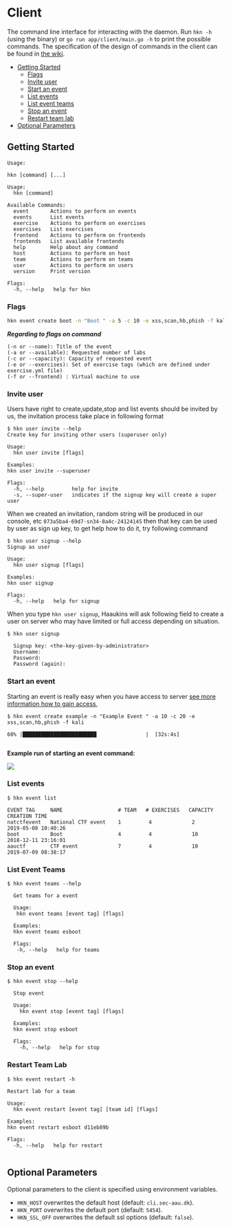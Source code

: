# Client 
The command line interface for interacting with the daemon. 
Run `hkn -h` (using the binary) or `go run app/client/main.go -h` to print the possible commands.
The specification of the design of commands in the client can be found in [the wiki](https://github.com/aau-network-security/haaukins/wiki/CLI-specification).

* [Getting Started](#getting-started)
  * [Flags](#flags)
  * [Invite user](#invite-user)
  * [Start an event](#start-an-event)
  * [List events](#list-events)
  * [List event teams](#list-event-teams)
  * [Stop an event]($stop-an-event)
  * [Restart team lab](#restart-team-lab)
* [Optional Parameters](#optional-parameters)

## __Getting Started__

```
Usage:

hkn [command] [...]

Usage:
  hkn [command]

Available Commands:
  event       Actions to perform on events
  events      List events
  exercise    Actions to perform on exercises
  exercises   List exercises
  frontend    Actions to perform on frontends
  frontends   List available frontends
  help        Help about any command
  host        Actions to perform on host
  team        Actions to perform on teams
  user        Actions to perform on users
  version     Print version

Flags:
  -h, --help   help for hkn

```
### __Flags__

```bash
hkn event create boot -n "Boot " -a 5 -c 10 -e xss,scan,hb,phish -f kali
```
**_Regarding to flags on command_**

```
(-n or --name): Title of the event
(-a or --available): Requested number of labs
(-c or --capacity): Capacity of requested event
(-e or --exercises): Set of exercise tags (which are defined under exercise.yml file)
(-f or --frontend) : Virtual machine to use
```
### __Invite user__

Users have right to create,update,stop and list events should be invited by us, the invitation process take place in following format

```console 
$ hkn user invite --help
Create key for inviting other users (superuser only)

Usage:
  hkn user invite [flags]

Examples:
hkn user invite --superuser

Flags:
  -h, --help         help for invite
  -s, --super-user   indicates if the signup key will create a super user

```
When we created an invitation, random string will be produced in our console, etc `073a5ba4-69d7-sn34-8a4c-24124145` then that key can be used by user as sign up key, to get help how to do it, try following command 

```console 
$ hkn user signup --help
Signup as user

Usage:
  hkn user signup [flags]

Examples:
hkn user signup

Flags:
  -h, --help   help for signup

```
When you type `hkn user signup`, Haaukins will ask following field to create a user on server who may have limited or full access depending on situation. 
```console 
$ hkn user signup 

  Signup key: <the-key-given-by-administrator>
  Username: 
  Password:
  Password (again):

```


### __Start an event__

Starting an event is really easy when you have access to server [see more information how to gain access](#how-to-gain-grant),

```console
$ hkn event create example -n "Example Event " -a 10 -c 20 -e xss,scan,hb,phish -f kali

60% |████████████████████████                |  [32s:4s]


```
__Example run of starting an event command:__

<a href="https://asciinema.org/a/YdCOBU82yHrt5Y90JdFgGtNM0" target="_blank"><img src="https://asciinema.org/a/YdCOBU82yHrt5Y90JdFgGtNM0.svg" /></a>


### __List events__

```console
$ hkn event list

EVENT TAG     NAME                  # TEAM   # EXERCISES   CAPACITY   CREATION TIME
natctfevent   National CTF event    1         4             2          2019-05-08 10:40:26
boot          Boot                  4         4             10         2018-12-11 23:16:01
aauctf        CTF event             7         4             10         2019-07-09 08:38:17

```

### __List Event Teams__

```console
$ hkn event teams --help

  Get teams for a event

  Usage:
   hkn event teams [event tag] [flags]

  Examples:
  hkn event teams esboot

  Flags:
   -h, --help   help for teams

```

### __Stop an event__

```console
$ hkn event stop --help

  Stop event

  Usage:
    hkn event stop [event tag] [flags]

  Examples:
  hkn event stop esboot

  Flags:
    -h, --help   help for stop

```

### __Restart Team Lab__

```console
$ hkn event restart -h

Restart lab for a team

Usage:
  hkn event restart [event tag] [team id] [flags]

Examples:
hkn event restart esboot d11eb89b

Flags:
  -h, --help   help for restart


```

## __Optional Parameters__
Optional parameters to the client is specified using environment variables.
- `HKN_HOST` overwrites the default host (default: `cli.sec-aau.dk`).
- `HKN_PORT` overwrites the default port (default: `5454`).
- `HKN_SSL_OFF` overwrites the default ssl options (default: `false`).
